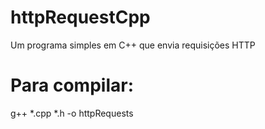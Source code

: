 # httpRequestCpp

Um programa simples em C++ que envia requisições HTTP

# Para compilar:
g++ *.cpp *.h -o httpRequests
